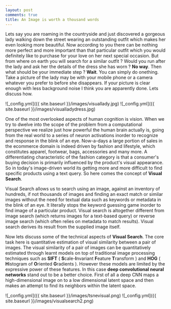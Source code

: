 ```yaml
---
layout: post
comments: true
title: An Image is worth a thousand words
---
```


   Lets say you are roaming in the countryside and just discovered a gorgeous lady walking down the street wearing an outstanding outfit which makes her even looking more beautiful. Now according to you there can be nothing more perfect and more important than that particular outfit which you would definitely like to purchase for your love on her next special occasion. But from where on earth you will search for a similar outfit ? Would you run after the lady and ask her the details of the dress she has worn ? **No way**. Then what should be your immediate step ? **Wait**. You can simply do onething. Take a picture of the lady may be with your mobile phone or a camera whatever you prefer to before she disappears. If your picture is clear enough with less background noise I think you are apparently done. Lets discuss how.
   
![_config.yml]({{ site.baseurl }}/images/visuallady.jpg)
![_config.yml]({{ site.baseurl }}/images/visualladydress.jpg)

   One of the most overlooked aspects of human cognition is vision. When we try to dwelve into the scope of the problem from a computational perspective we realize just how powerful the human brain actually is, going from the real world to a series of neuron activations inorder to recognize and response in the blink of an eye. Now-a-days a large portion of sales in the ecommerce domain is indeed driven by fashion and lifestyle, which constitutes apparel, footwear, bags, accessories and many more. A differentiating characteristic of the fashion category is that a consumer's buying decision is primarily influenced by the product's visual appearance.
So in today's image-driven world its getting more and more difficult to find specific products using a text query. So here comes the concept of **Visual Search**.

   Visual Search allows us to search using an image, against an inventory of hundreds, if not thousands of images and finding an exact match or similar images without the need for textual data such as keywords or metadata in the blink of an eye. It literally stops the keyword guessing game inorder to find image of a particular product. Visual search is altogether different from image search (which returns images for a text-based query) or reverse image search (which often relies on metadata to match results). Visual search derives its result from the supplied image itself.

   Now lets discuss some of the technical aspects of **Visual Search**. The core task here is quantitative estimation of visual similarity between a pair of images. The visual similarity of a pair of images can  be quantitatively estimated through learnt models on top of traditional image processing techniques such as **SIFT** ( **S**cale-**I**nvariant **F**eature **T**ransform ) and **HOG** ( **H**istogram of **O**riented **G**radients ). However these models are limited by the expressive power of these features. In this case **deep convolutional neural networks** stand out to be a better choice. First of all a deep CNN maps a high-dimensional image on to a low dimensional latent space and then makes an attempt to find its neighbors within the latent space.
   
![_config.yml]({{ site.baseurl }}/images/tsnevisual.png)
![_config.yml]({{ site.baseurl }}/images/visualsearch2.png)
